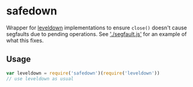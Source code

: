 
# safedown

Wrapper for [leveldown](https://github.com/Level/leveldown) implementations to ensure `close()` doesn't cause segfaults due to pending operations. See ['./segfault.js']('./segfault.js') for an example of what this fixes.

## Usage

```js
var leveldown = require('safedown')(require('leveldown'))
// use leveldown as usual
```
